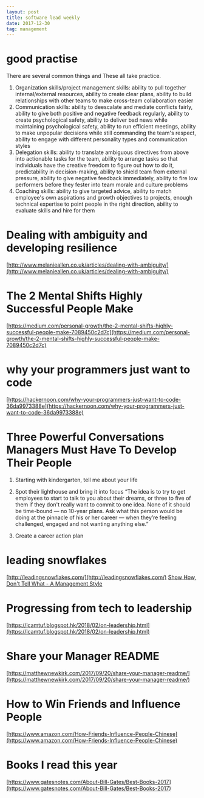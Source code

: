 ```yaml
---
layout: post
title: software lead weekly
date: 2017-12-30
tag: management
---
```


	
# good practise

There are several common things and These all take practice.
1. Organization skills/project management skills: ability to pull together internal/external resources, ability to create clear plans, ability to build relationships with other teams to make cross-team collaboration easier
2. Communication skills: ability to deescalate and mediate conflicts fairly, ability to give both positive and negative feedback regularly, ability to create psychological safety, ability to deliver bad news while maintaining psychological safety, ability to run efficient meetings, ability to make unpopular decisions while still commanding the team's respect, ability to engage with different personality types and communication styles
3. Delegation skills: ability to translate ambiguous directives from above into actionable tasks for the team, ability to arrange tasks so that individuals have the creative freedom to figure out how to do it, predictability in decision-making, ability to shield team from external pressure, ability to give negative feedback immediately, ability to fire low performers before they fester into team morale and culture problems
4. Coaching skills: ability to give targeted advice, ability to match employee's own aspirations and growth objectives to projects, enough technical expertise to point people in the right direction, ability to evaluate skills and hire for them

# Dealing with ambiguity and developing resilience
[http://www.melanieallen.co.uk/articles/dealing-with-ambiguity/](http://www.melanieallen.co.uk/articles/dealing-with-ambiguity/)

# The 2 Mental Shifts Highly Successful People Make
[https://medium.com/personal-growth/the-2-mental-shifts-highly-successful-people-make-7089450c2d7c](https://medium.com/personal-growth/the-2-mental-shifts-highly-successful-people-make-7089450c2d7c)


# why your programmers just want to code
[https://hackernoon.com/why-your-programmers-just-want-to-code-36da9973388e](https://hackernoon.com/why-your-programmers-just-want-to-code-36da9973388e)


# Three Powerful Conversations Managers Must Have To Develop Their People

1. Starting with kindergarten, tell me about your life

2. Spot their lighthouse and bring it into focus  “The idea is to try to get employees to start to talk to you about their dreams, or three to five of them if they don't really want to commit to one idea. None of it should be time-bound — no 10-year plans. Ask what this person would be doing at the pinnacle of his or her career — when they’re feeling challenged, engaged and not wanting anything else.”

3. Create a career action plan

# leading snowflakes
[http://leadingsnowflakes.com/](http://leadingsnowflakes.com/)
[Show How, Don't Tell What - A Management Style](https://tomayko.com/blog/2012/management-style)

# Progressing from tech to leadership
[https://lcamtuf.blogspot.hk/2018/02/on-leadership.html](https://lcamtuf.blogspot.hk/2018/02/on-leadership.html)

# Share your Manager README
[https://matthewnewkirk.com/2017/09/20/share-your-manager-readme/](https://matthewnewkirk.com/2017/09/20/share-your-manager-readme/)


# How to Win Friends and Influence People
[https://www.amazon.com/How-Friends-Influence-People-Chinese](https://www.amazon.com/How-Friends-Influence-People-Chinese)



# Books I read this year
[https://www.gatesnotes.com/About-Bill-Gates/Best-Books-2017](https://www.gatesnotes.com/About-Bill-Gates/Best-Books-2017)
